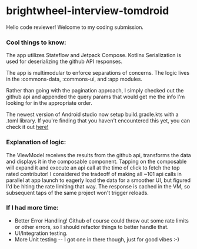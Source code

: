 # brightwheel-interview-tomdroid

Hello code reviewer! Welcome to my coding submission.

### Cool things to know:
The app utilizes Stateflow and Jetpack Compose. Kotlinx Serialization is used for deserializing the github API responses.

The app is multimodular to enforce separations of concerns. The logic lives in the :commons-data, :commons-ui, and :app modules.

Rather than going with the pagination approach, I simply checked out the github api and appended the query params that would get me the info I'm looking for in the appropriate order.

The newest version of Android studio now setup build.gradle.kts with a .toml library. If you're finding that you haven't encountered this yet, you can check it out [here!](/gradle/libs.versions.toml)

### Explanation of logic:

The ViewModel receives the results from the github api, transforms the data and displays it in the composable component. Tapping on the composable will expand it and execute an api call at the time of click to fetch the top rated contributor!
I considered the tradeoff of making all ~101 api calls in parallel at app launch to eagerly load the data for a smoother UI, but figured I'd be hiting the rate limiting that way. The response is cached in the VM, so subsequent taps of the same project won't trigger reloads.

### If I had more time:
- Better Error Handling! Github of course could throw out some rate limits or other errors, so I should refactor things to better handle that.
- UI/Integration testing.
- More Unit testing -- I got one in there though, just for good vibes :-)

